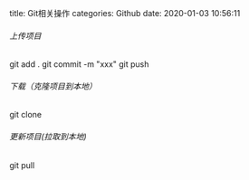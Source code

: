 title: Git相关操作
categories: Github
date: 2020-01-03 10:56:11

###### 上传项目
git add .
git commit -m "xxx"
git push 

###### 下载（克隆项目到本地）
git clone

###### 更新项目(拉取到本地)
git pull